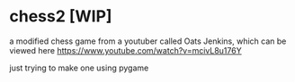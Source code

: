 # chess2 [WIP]
a modified chess game from a youtuber called Oats Jenkins, which can be viewed here
https://www.youtube.com/watch?v=mcivL8u176Y

just trying to make one using pygame
